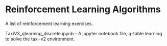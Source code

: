 # Reinforcement Learning Algorithms
A list of reinforcement learning exercises. 

TaxiV3_qlearning_discrete.ipynb - A jupyter notebook file, q-table learning to solve the taxi-v2 environment. 